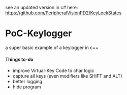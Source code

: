 see an updated version in c# here: https://github.com/PeripheralVisionPD2/KeyLockStates
# PoC-Keylogger
a super basic example of a keylogger in c++

#### Things to-do
  * improve Virtual-Key Code to char logic
  * capture all keys (even modifiers like SHIFT and ALT)
  * better logging
  * hide program

